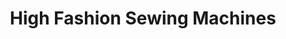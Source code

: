 ---
title: "High Fashion Sewing Machines"
url: /grand-junction/high-fashion-sewing-machines/
shop: sewing
---